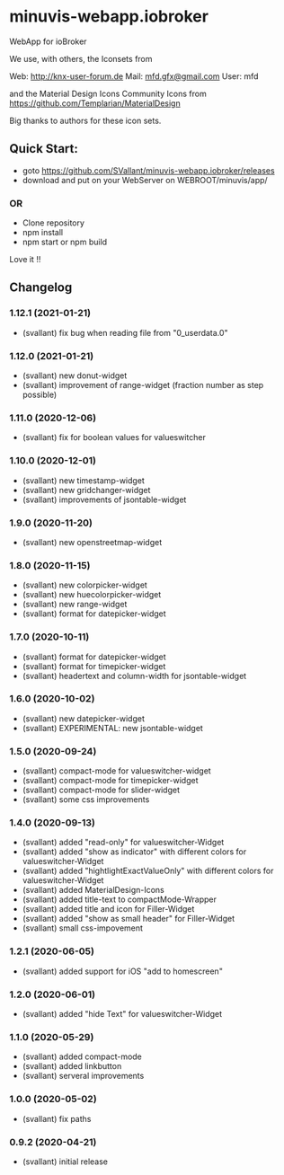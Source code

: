# minuvis-webapp.iobroker
WebApp for ioBroker


We use, with others, the Iconsets from

Web: http://knx-user-forum.de Mail: mfd.gfx@gmail.com User: mfd

and the Material Design Icons Community Icons from https://github.com/Templarian/MaterialDesign

Big thanks to authors for these icon sets.

## Quick Start:

- goto https://github.com/SVallant/minuvis-webapp.iobroker/releases
- download and put on your WebServer on WEBROOT/minuvis/app/

### OR

- Clone repository
- npm install
- npm start or npm build

Love it !!

## Changelog
### 1.12.1 (2021-01-21)
* (svallant) fix bug when reading file from "0_userdata.0"

### 1.12.0 (2021-01-21)
* (svallant) new donut-widget
* (svallant) improvement of range-widget (fraction number as step possible)

### 1.11.0 (2020-12-06)
* (svallant) fix for boolean values for valueswitcher

### 1.10.0 (2020-12-01)
* (svallant) new timestamp-widget
* (svallant) new gridchanger-widget
* (svallant) improvements of jsontable-widget

### 1.9.0 (2020-11-20)
* (svallant) new openstreetmap-widget

### 1.8.0 (2020-11-15)
* (svallant) new colorpicker-widget
* (svallant) new huecolorpicker-widget
* (svallant) new range-widget
* (svallant) format for datepicker-widget

### 1.7.0 (2020-10-11)
* (svallant) format for datepicker-widget
* (svallant) format for timepicker-widget
* (svallant) headertext and column-width for jsontable-widget

### 1.6.0 (2020-10-02)
* (svallant) new datepicker-widget
* (svallant) EXPERIMENTAL: new jsontable-widget

### 1.5.0 (2020-09-24)
* (svallant) compact-mode for valueswitcher-widget
* (svallant) compact-mode for timepicker-widget
* (svallant) compact-mode for slider-widget
* (svallant) some css improvements

### 1.4.0 (2020-09-13)
* (svallant) added "read-only" for valueswitcher-Widget
* (svallant) added "show as indicator" with different colors for valueswitcher-Widget
* (svallant) added "hightlightExactValueOnly" with different colors for valueswitcher-Widget
* (svallant) added MaterialDesign-Icons
* (svallant) added title-text to compactMode-Wrapper
* (svallant) added title and icon for Filler-Widget
* (svallant) added "show as small header" for Filler-Widget
* (svallant) small css-impovement

### 1.2.1 (2020-06-05)
* (svallant) added support for iOS "add to homescreen"

### 1.2.0 (2020-06-01)
* (svallant) added "hide Text" for valueswitcher-Widget

### 1.1.0 (2020-05-29)
* (svallant) added compact-mode
* (svallant) added linkbutton
* (svallant) serveral improvements

### 1.0.0 (2020-05-02)
* (svallant) fix paths

### 0.9.2 (2020-04-21)
* (svallant) initial release


